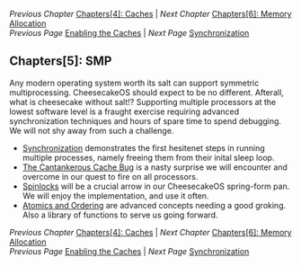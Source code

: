 *Previous Chapter* [Chapters[4]: Caches](../chapter4/chapter4.md) | *Next Chapter* [Chapters[6]: Memory Allocation](../chapter6/chapter6.md)  
*Previous Page* [Enabling the Caches](../chapter4/caches.md)  |  *Next Page* [Synchronization](synchronization.md)

## Chapters[5]: SMP

Any modern operating system worth its salt can support symmetric multiprocessing. CheesecakeOS should expect to be no different. Afterall, what is cheesecake without salt!? Supporting multiple processors at the lowest software level is a fraught exercise requiring advanced synchronization techniques and hours of spare time to spend debugging. We will not shy away from such a challenge.

- [Synchronization](synchronization.md) demonstrates the first hesitenet steps in running multiple processes, namely freeing them from their inital sleep loop.
- [The Cantankerous Cache Bug](cache-bug.md) is a nasty surprise we will encounter and overcome in our quest to fire on all processors.
- [Spinlocks](spinlocks.md) will be a crucial arrow in our CheesecakeOS spring-form pan. We will enjoy the implementation, and use it often.
- [Atomics and Ordering](atomics-ordering.md) are advanced concepts needing a good groking. Also a library of functions to serve us going forward.

*Previous Chapter* [Chapters[4]: Caches](../chapter4/chapter4.md) | *Next Chapter* [Chapters[6]: Memory Allocation](../chapter6/chapter6.md)  
*Previous Page* [Enabling the Caches](../chapter4/caches.md)  |  *Next Page* [Synchronization](synchronization.md)
